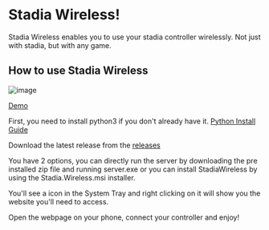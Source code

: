 # Stadia Wireless!

Stadia Wireless enables you to use your stadia controller wirelessly. Not just with stadia, but with any game.

## How to use Stadia Wireless
![image](https://j.gifs.com/28oNLW.gif)

[Demo](https://www.youtube.com/watch?v=tBFfNh7ldqo&ab_channel=ParthShah)

First, you need to install python3 if you don't already have it.
[Python Install Guide](https://realpython.com/installing-python/)

Download the latest release from the [releases](https://github.com/helloparthshah/StadiaWireless/releases/)

You have 2 options, you can directly run the server by downloading the pre installed zip file and running server.exe or you can install StadiaWireless by using the Stadia.Wireless.msi installer.

You'll see a icon in the System Tray and right clicking on it will show you the website you'll need to access.

Open the webpage on your phone, connect your controller and enjoy!
